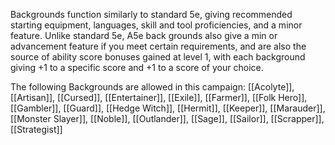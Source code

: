 Backgrounds function similarly to standard 5e, giving recommended starting equipment, languages, skill and tool proficiencies, and a minor feature.  Unlike standard 5e, A5e back grounds also give a min or advancement feature if you meet certain requirements, and are also the source of ability score bonuses gained at level 1, with each background giving +1 to a specific score and +1 to a score of your choice.

The following Backgrounds are allowed in this campaign: [[Acolyte]], [[Artisan]], [[Cursed]], [[Entertainer]], [[Exile]], [[Farmer]], [[Folk Hero]], [[Gambler]], [[Guard]], [[Hedge Witch]], [[Hermit]], [[Keeper]], [[Marauder]], [[Monster Slayer]], [[Noble]], [[Outlander]], [[Sage]], [[Sailor]], [[Scrapper]], [[Strategist]]